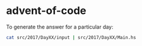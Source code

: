 # advent-of-code

To generate the answer for a particular day:

```sh
cat src/2017/DayXX/input | src/2017/DayXX/Main.hs
```
